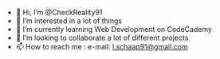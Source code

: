 - 👋 Hi, I’m @CheckReality91
- 👀 I’m interested in a lot of things
- 🌱 I’m currently learning Web Development on CodeCademy
- 💞️ I’m looking to collaborate a lot of different projects
- 📫 How to reach me : e-mail: l.schaap91@gmail.com


